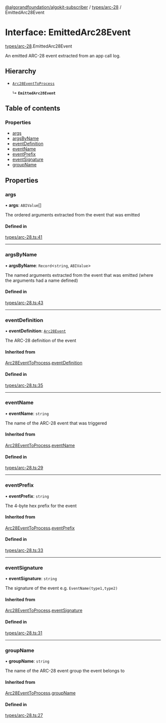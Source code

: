 [@algorandfoundation/algokit-subscriber](../README.md) / [types/arc-28](../modules/types_arc_28.md) / EmittedArc28Event

# Interface: EmittedArc28Event

[types/arc-28](../modules/types_arc_28.md).EmittedArc28Event

An emitted ARC-28 event extracted from an app call log.

## Hierarchy

- [`Arc28EventToProcess`](types_arc_28.Arc28EventToProcess.md)

  ↳ **`EmittedArc28Event`**

## Table of contents

### Properties

- [args](types_arc_28.EmittedArc28Event.md#args)
- [argsByName](types_arc_28.EmittedArc28Event.md#argsbyname)
- [eventDefinition](types_arc_28.EmittedArc28Event.md#eventdefinition)
- [eventName](types_arc_28.EmittedArc28Event.md#eventname)
- [eventPrefix](types_arc_28.EmittedArc28Event.md#eventprefix)
- [eventSignature](types_arc_28.EmittedArc28Event.md#eventsignature)
- [groupName](types_arc_28.EmittedArc28Event.md#groupname)

## Properties

### args

• **args**: `ABIValue`[]

The ordered arguments extracted from the event that was emitted

#### Defined in

[types/arc-28.ts:41](https://github.com/algorandfoundation/algokit-subscriber-ts/blob/main/src/types/arc-28.ts#L41)

___

### argsByName

• **argsByName**: `Record`\<`string`, `ABIValue`\>

The named arguments extracted from the event that was emitted (where the arguments had a name defined)

#### Defined in

[types/arc-28.ts:43](https://github.com/algorandfoundation/algokit-subscriber-ts/blob/main/src/types/arc-28.ts#L43)

___

### eventDefinition

• **eventDefinition**: [`Arc28Event`](types_arc_28.Arc28Event.md)

The ARC-28 definition of the event

#### Inherited from

[Arc28EventToProcess](types_arc_28.Arc28EventToProcess.md).[eventDefinition](types_arc_28.Arc28EventToProcess.md#eventdefinition)

#### Defined in

[types/arc-28.ts:35](https://github.com/algorandfoundation/algokit-subscriber-ts/blob/main/src/types/arc-28.ts#L35)

___

### eventName

• **eventName**: `string`

The name of the ARC-28 event that was triggered

#### Inherited from

[Arc28EventToProcess](types_arc_28.Arc28EventToProcess.md).[eventName](types_arc_28.Arc28EventToProcess.md#eventname)

#### Defined in

[types/arc-28.ts:29](https://github.com/algorandfoundation/algokit-subscriber-ts/blob/main/src/types/arc-28.ts#L29)

___

### eventPrefix

• **eventPrefix**: `string`

The 4-byte hex prefix for the event

#### Inherited from

[Arc28EventToProcess](types_arc_28.Arc28EventToProcess.md).[eventPrefix](types_arc_28.Arc28EventToProcess.md#eventprefix)

#### Defined in

[types/arc-28.ts:33](https://github.com/algorandfoundation/algokit-subscriber-ts/blob/main/src/types/arc-28.ts#L33)

___

### eventSignature

• **eventSignature**: `string`

The signature of the event e.g. `EventName(type1,type2)`

#### Inherited from

[Arc28EventToProcess](types_arc_28.Arc28EventToProcess.md).[eventSignature](types_arc_28.Arc28EventToProcess.md#eventsignature)

#### Defined in

[types/arc-28.ts:31](https://github.com/algorandfoundation/algokit-subscriber-ts/blob/main/src/types/arc-28.ts#L31)

___

### groupName

• **groupName**: `string`

The name of the ARC-28 event group the event belongs to

#### Inherited from

[Arc28EventToProcess](types_arc_28.Arc28EventToProcess.md).[groupName](types_arc_28.Arc28EventToProcess.md#groupname)

#### Defined in

[types/arc-28.ts:27](https://github.com/algorandfoundation/algokit-subscriber-ts/blob/main/src/types/arc-28.ts#L27)
